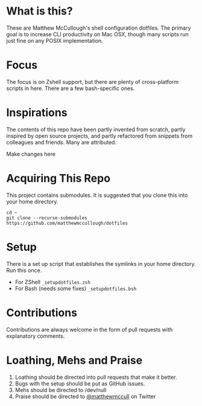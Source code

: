 # What is this?
These are Matthew McCullough's shell configuration dotfiles. The primary goal is to increase CLI productivity on Mac OSX, though many scripts run just fine on any POSIX implementation.

# Focus
The focus is on Zshell support, but there are plenty of cross-platform scripts in here. There are a few bash-specific ones.

# Inspirations
The contents of this repo have been partly invented from scratch, partly inspired by open source projects, and partly refactored from snippets from colleagues and friends. Many are attributed.

Make changes here
# Acquiring This Repo
This project contains submodules. It is suggested that you clone this into your home directory.

    cd ~
    git clone --recurse-submodules https://github.com/matthewmccullough/dotfiles

# Setup
There is a set up script that establishes the symlinks in your home directory. Run this once.

* For ZShell
        `_setupdotfiles.zsh`
* For Bash (needs some fixes)
        `_setupdotfiles.bsh`

# Contributions
Contributions are always welcome in the form of pull requests with explanatory comments.

# Loathing, Mehs and Praise
1. Loathing should be directed into pull requests that make it better.
2. Bugs with the setup should be put as GitHub issues.
3. Mehs should be directed to /dev/null
4. Praise should be directed to [@matthewmccull](http://twitter.com/matthewmccull) on Twitter
